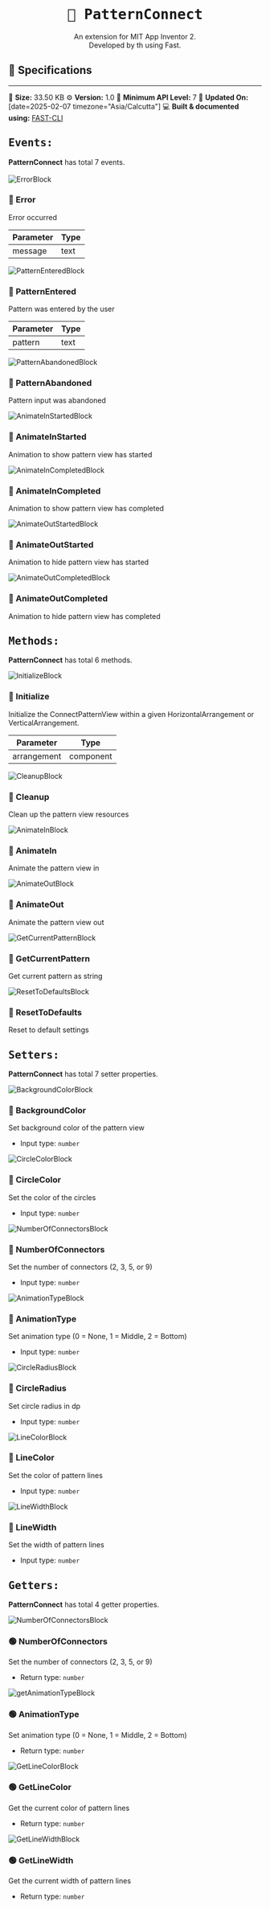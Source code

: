 <div align="center">
<h1><kbd>🧩 PatternConnect</kbd></h1>
An extension for MIT App Inventor 2.<br>
Developed by th using Fast.
</div>

## 📝 Specifications
* **
💾 **Size:** 33.50 KB
⚙️ **Version:** 1.0
📱 **Minimum API Level:** 7
📅 **Updated On:** [date=2025-02-07 timezone="Asia/Calcutta"]
💻 **Built & documented using:** [FAST-CLI](https://community.appinventor.mit.edu/t/fast-an-efficient-way-to-build-extensions/129103?u=jewel)

## <kbd>Events:</kbd>
**PatternConnect** has total 7 events.
<br><br>
![ErrorBlock](https://github.com/user-attachments/assets/75c6304f-8f25-4677-bf26-6db3e986dc6b)

### 💛 Error
Error occurred

| Parameter | Type
| - | - |
| message | text

![PatternEnteredBlock](https://github.com/user-attachments/assets/7b9e1233-3348-4d32-b57a-02f736264f3f)

### 💛 PatternEntered
Pattern was entered by the user

| Parameter | Type
| - | - |
| pattern | text

![PatternAbandonedBlock](https://github.com/user-attachments/assets/f3a839fe-302c-49fc-a19c-910d858a1b90)


### 💛 PatternAbandoned
Pattern input was abandoned

![AnimateInStartedBlock](https://github.com/user-attachments/assets/556400fc-2e43-4703-8c24-31fd211bf645)

### 💛 AnimateInStarted
Animation to show pattern view has started

![AnimateInCompletedBlock](https://github.com/user-attachments/assets/81711483-baad-4ace-a1ba-bc4a059a1b9b)

### 💛 AnimateInCompleted
Animation to show pattern view has completed

![AnimateOutStartedBlock](https://github.com/user-attachments/assets/d793a273-bcee-4f4f-a3c0-6012500b401c)

### 💛 AnimateOutStarted
Animation to hide pattern view has started

![AnimateOutCompletedBlock](https://github.com/user-attachments/assets/ba41ca81-8bb5-4b33-878b-f943a8dc92ff)

### 💛 AnimateOutCompleted
Animation to hide pattern view has completed

## <kbd>Methods:</kbd>
**PatternConnect** has total 6 methods.

![InitializeBlock](https://github.com/user-attachments/assets/85472472-38aa-4fe9-86e7-c757cfdd3599)

### 💜 Initialize
Initialize the ConnectPatternView within a given HorizontalArrangement or VerticalArrangement.

| Parameter | Type
| - | - |
| arrangement | component

![CleanupBlock](https://github.com/user-attachments/assets/a4037ac8-1387-4c7c-8a55-d36e30b82df0)

### 💜 Cleanup
Clean up the pattern view resources

![AnimateInBlock](https://github.com/user-attachments/assets/e22b9878-6fec-4f41-9b57-abdd27c229d9)

### 💜 AnimateIn
Animate the pattern view in

![AnimateOutBlock](https://github.com/user-attachments/assets/24218d11-7122-43d9-a53c-f34ade724130)

### 💜 AnimateOut
Animate the pattern view out

![GetCurrentPatternBlock](https://github.com/user-attachments/assets/e5a7f366-665f-4650-b0b2-c5e15a66e945)

### 💜 GetCurrentPattern
Get current pattern as string

![ResetToDefaultsBlock](https://github.com/user-attachments/assets/d1e5abe5-fea6-4327-bb14-8f45836d3099)

### 💜 ResetToDefaults
Reset to default settings

## <kbd>Setters:</kbd>
**PatternConnect** has total 7 setter properties.

![BackgroundColorBlock](https://github.com/user-attachments/assets/546a96ff-d819-4e33-b060-ffa21bce2c28)

### 💚 BackgroundColor
Set background color of the pattern view

* Input type: `number`

![CircleColorBlock](https://github.com/user-attachments/assets/58143da1-25cb-4732-9dda-d09e0499e1d5)

### 💚 CircleColor
Set the color of the circles

* Input type: `number`

![NumberOfConnectorsBlock](https://github.com/user-attachments/assets/c996a5e0-7251-4811-a69e-0999d3890cc9)

### 💚 NumberOfConnectors
Set the number of connectors (2, 3, 5, or 9)

* Input type: `number`

![AnimationTypeBlock](https://github.com/user-attachments/assets/36ebaba3-42cc-46be-97b9-6504af3ffb87)

### 💚 AnimationType
Set animation type (0 = None, 1 = Middle, 2 = Bottom)

* Input type: `number`

![CircleRadiusBlock](https://github.com/user-attachments/assets/9bd0ad87-a28c-4ed8-af38-fe0ef0a02344)

### 💚 CircleRadius
Set circle radius in dp

* Input type: `number`

![LineColorBlock](https://github.com/user-attachments/assets/701233a8-e745-4c7a-b567-e8c624ca2292)

### 💚 LineColor
Set the color of pattern lines

* Input type: `number`

![LineWidthBlock](https://github.com/user-attachments/assets/2c19046d-8d7d-47e9-a28f-144bb9e9c47b)

### 💚 LineWidth
Set the width of pattern lines

* Input type: `number`

## <kbd>Getters:</kbd>
**PatternConnect** has total 4 getter properties.

![NumberOfConnectorsBlock](https://github.com/user-attachments/assets/783a72d4-bc75-42eb-8c6f-260d2daa95e3)
### 🟢 NumberOfConnectors
Set the number of connectors (2, 3, 5, or 9)

* Return type: `number`

![getAnimationTypeBlock](https://github.com/user-attachments/assets/06d92fe9-920f-4ae6-b222-036e8c9fca06)
### 🟢 AnimationType
Set animation type (0 = None, 1 = Middle, 2 = Bottom)

* Return type: `number`

![GetLineColorBlock](https://github.com/user-attachments/assets/5250c9fc-f2ec-4cf9-a392-642390a8b7c4)
### 🟢 GetLineColor
Get the current color of pattern lines

* Return type: `number`

![GetLineWidthBlock](https://github.com/user-attachments/assets/8ff4fc4d-7585-4e98-b166-ffa0aa55cd6e)
### 🟢 GetLineWidth
Get the current width of pattern lines

* Return type: `number`


